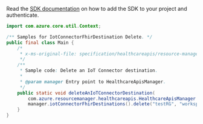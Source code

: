 Read the [SDK documentation](https://github.com/Azure/azure-sdk-for-java/blob/azure-resourcemanager-healthcareapis_1.0.0-beta.2/sdk/healthcareapis/azure-resourcemanager-healthcareapis/README.md) on how to add the SDK to your project and authenticate.

```java
import com.azure.core.util.Context;

/** Samples for IotConnectorFhirDestination Delete. */
public final class Main {
    /*
     * x-ms-original-file: specification/healthcareapis/resource-manager/Microsoft.HealthcareApis/stable/2021-11-01/examples/iotconnectors/iotconnector_fhirdestination_Delete.json
     */
    /**
     * Sample code: Delete an IoT Connector destination.
     *
     * @param manager Entry point to HealthcareApisManager.
     */
    public static void deleteAnIoTConnectorDestination(
        com.azure.resourcemanager.healthcareapis.HealthcareApisManager manager) {
        manager.iotConnectorFhirDestinations().delete("testRG", "workspace1", "blue", "dest1", Context.NONE);
    }
}
```
